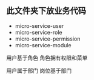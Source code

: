 ## 此文件夹下放业务代码
* micro-service-user
* micro-service-role
* micro-service-permission
* micro-service-module

用户基于角色
角色拥有权限和菜单

用户属于部门
岗位基于部门